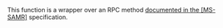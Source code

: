 This function is a wrapper over an RPC method [documented in the [MS-SAMR]](https://learn.microsoft.com/en-us/openspecs/windows_protocols/ms-samr/2142fd2d-0854-42c1-a9fb-2fe964e381ce) specification.
